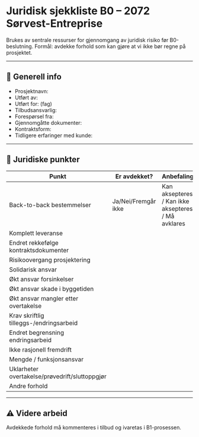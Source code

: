 # Juridisk sjekkliste B0 – 2072 Sørvest-Entreprise

Brukes av sentrale ressurser for gjennomgang av juridisk risiko før B0-beslutning. Formål: avdekke forhold som kan gjøre at vi ikke bør regne på prosjektet.

---

## 📌 Generell info
- Prosjektnavn:
- Utført av:
- Utført for: (fag)
- Tilbudsansvarlig:
- Forespørsel fra:
- Gjennomgåtte dokumenter:
- Kontraktsform:
- Tidligere erfaringer med kunde:

---

## 📌 Juridiske punkter

| Punkt | Er avdekket? | Anbefaling | Kommentar |
|--------|--------------|------------|-----------|
| Back-to-back bestemmelser | Ja/Nei/Fremgår ikke | Kan aksepteres / Kan ikke aksepteres / Må avklares |  |
| Komplett leveranse |  |  |  |
| Endret rekkefølge kontraktsdokumenter |  |  |  |
| Risikoovergang prosjektering |  |  |  |
| Solidarisk ansvar |  |  |  |
| Økt ansvar forsinkelser |  |  |  |
| Økt ansvar skade i byggetiden |  |  |  |
| Økt ansvar mangler etter overtakelse |  |  |  |
| Krav skriftlig tilleggs-/endringsarbeid |  |  |  |
| Endret begrensning endringsarbeid |  |  |  |
| Ikke rasjonell fremdrift |  |  |  |
| Mengde / funksjonsansvar |  |  |  |
| Uklarheter overtakelse/prøvedrift/sluttoppgjør |  |  |  |
| Andre forhold |  |  |  |

---

## ⚠ Videre arbeid
Avdekkede forhold må kommenteres i tilbud og ivaretas i B1-prosessen.
